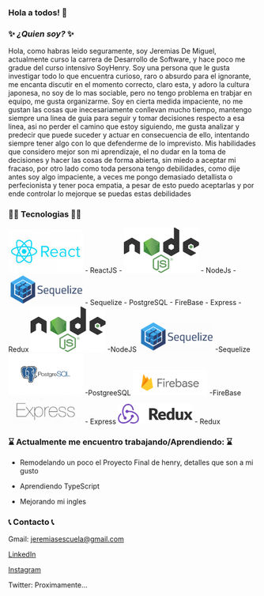 ### Hola a todos! 👋

### ✨ _¿Quien soy?_ ✨
Hola, como habras leido seguramente, soy Jeremias De Miguel, actualmente curso la carrera de Desarrollo de Software, y hace poco me gradue del curso intensivo SoyHenry. Soy una persona que le gusta investigar todo lo que encuentra curioso, raro o absurdo para el ignorante, me encanta discutir en el momento correcto, claro esta, y adoro la cultura japonesa, no soy de lo mas sociable, pero no tengo problema en trabjar en equipo, me gusta organizarme. Soy en cierta medida impaciente, no me gustan las cosas que inecesariamente conllevan mucho tiempo, mantengo siempre una linea de guia para seguir y tomar decisiones respecto a esa linea, asi no perder el camino que estoy siguiendo, me gusta analizar y predecir que puede suceder y actuar en consecuencia de ello, intentando siempre tener algo con lo que defenderme de lo imprevisto. Mis habilidades que considero mejor son mi aprendizaje, el no dudar en la toma de decisiones y hacer las cosas de forma abierta, sin miedo a aceptar mi fracaso, por otro lado como toda persona tengo debilidades, como dije antes soy algo impaciente, a veces me pongo demasiado detallista o perfecionista y tener poca empatia, a pesar de esto puedo aceptarlas y por ende controlar lo mejorque se puedas estas debilidades

###  👨‍💻 Tecnologias 👨‍💻


<img src="./img/react.jpg" alt="" width="30%" height="30%">
- ReactJS
- <img src="./img/nodejs.png" alt="" width="30%" height="30%">
- NodeJs
- <img src="./img/sequelize.png" alt="" width="30%" height="30%">
- Sequelize
- PostgreSQL
- FireBase
- Express
- Redux



<img src="./img/nodejs.png" alt="" width="30%" height="30%">
-NodeJS


<img src="./img/sequelize.png" alt="" width="30%" height="30%">
-Sequelize


<img src="./img/postgre.png" alt="" width="30%" height="30%">
-PostgreeSQL


<img src="./img/firebase.png" alt="" width="30%" height="30%">
-FireBase


<img src="./img/express.jpg" alt="" width="30%" height="30%">
- Express

<img src="./img/redux.png" alt="" width="30%" height="30%">
- Redux

### ⌛ Actualmente me encuentro trabajando/Aprendiendo: ⌛

- Remodelando un poco el Proyecto Final de henry, detalles que son a mi gusto

- Aprendiendo TypeScript

- Mejorando mi ingles

### 📞 Contacto 📞
Gmail: jeremiasescuela@gmail.com

<a href="https://github.com/Blacki11](https://www.linkedin.com/in/jeremias-de-miguel-55b65125b/">LinkedIn<a>
 
<a href="https://www.instagram.com/jeredm11/">Instagram<a>
 
Twitter: Proximamente...


 
<!--
**Blacki11/Blacki11** is a ✨ _special_ ✨ repository because its `README.md` (this file) appears on your GitHub profile.

Here are some ideas to get you started:

quien soy
que quiero lograr
que me gusta
habilidades
tecnologias
contacto


- 🔭 I’m currently working on ...
- 🌱 I’m currently learning ...
- 👯 I’m looking to collaborate on ...
- 🤔 I’m looking for help with ...
- 💬 Ask me about ...
- 📫 How to reach me: ...
- 😄 Pronouns: ...
- ⚡ Fun fact: ...
-->
